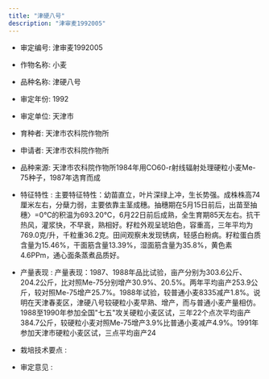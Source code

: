 ```yaml
---
title: "津硬八号"
description: "津审麦1992005"
---
```

* 审定编号:  津审麦1992005

*  作物名称:  小麦

*  品种名称:  津硬八号

*  审定年份:  1992

*  审定单位:  天津市

* 育种者:  天津市农科院作物所

*  申请者:  天津市农科院作物所

*  品种来源:  天津市农科院作物所1984年用CO60-r射线辐射处理硬粒小麦Me-75种子，1987年选育而成

*  特征特性 : 
主要特征特性：幼苗直立，叶片深绿上冲，生长势强。成株株高74厘米左右，分蘖力弱，主要依靠主茎成穗。抽穗期在5月15日前后，出苗至抽穗〉=0℃的积温为693.20℃，6月22日前后成熟，全生育期85天左右。抗干热风，灌浆快，不早衰，熟相好。籽粒外观呈琥珀色，容重高，三年平均为769.0克/升，千粒重36.2克。田间观察未发现锈病，轻感白粉病。籽粒蛋白质含量为15.46%，干面筋含量13.39%，湿面筋含量为35.8%，黄色素4.6PPm，通心面条蒸煮品质好。
 
*  产量表现 : 
产量表现：1987、1988年品比试验，亩产分别为303.6公斤、204.2公斤，比对照Me-75分别增产30.9%、20.5%。两年平均亩产253.9公斤，较对照Me-75增产25.7%。1988年试验，较普通小麦8335减产1.8%。说明在天津春麦区，津硬八号较硬粒小麦早熟、增产，而与普通小麦产量相仿。1988至1990年参加全国"七五"攻关硬粒小麦区试，三年22个点次平均亩产384.7公斤，较硬粒小麦对照Me-75增产3.9%比普通小麦减产4.9%。1991年参加天津市硬粒小麦区试，三点平均亩产24

*  栽培技术要点 : 


*  审定意见 : 

